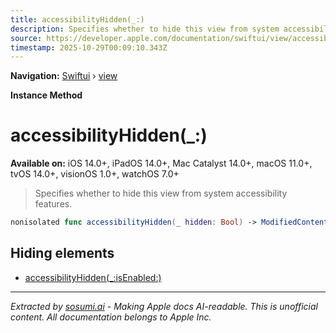 ```yaml
---
title: accessibilityHidden(_:)
description: Specifies whether to hide this view from system accessibility features.
source: https://developer.apple.com/documentation/swiftui/view/accessibilityhidden(_:)
timestamp: 2025-10-29T00:09:10.343Z
---
```


**Navigation:** [Swiftui](/documentation/swiftui) › [view](/documentation/swiftui/view)

**Instance Method**

# accessibilityHidden(_:)

**Available on:** iOS 14.0+, iPadOS 14.0+, Mac Catalyst 14.0+, macOS 11.0+, tvOS 14.0+, visionOS 1.0+, watchOS 7.0+

> Specifies whether to hide this view from system accessibility features.

```swift
nonisolated func accessibilityHidden(_ hidden: Bool) -> ModifiedContent<Self, AccessibilityAttachmentModifier>
```

## Hiding elements

- [accessibilityHidden(_:isEnabled:)](/documentation/swiftui/view/accessibilityhidden(_:isenabled:))

---

*Extracted by [sosumi.ai](https://sosumi.ai) - Making Apple docs AI-readable.*
*This is unofficial content. All documentation belongs to Apple Inc.*
